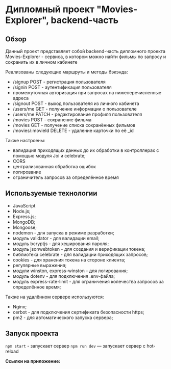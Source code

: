 # Дипломный проект "Movies-Explorer", backend-часть

## Обзор
Данный проект представляет собой backend-часть дипломного проекта Movies-Explorer - сервиса, в котором можно найти фильмы по запросу и сохранить их в личном кабинете

Реализованы следующие маршруты и методы бэкэнда:
* /signup POST - регистрация пользователя
* /signin POST - аутентификация пользователя
* промежуточная авторизация при запросах на нижеперечисленные адреса
* /signout POST - выход пользователя из личного кабинета
* /users/me GET - получение информации о пользователе
* /users/me PATCH - редактирование профиля пользователя
* /movies POST - сохранение фильма
* /movies GET - получение списка сохранённых фильмов
* /movies/:movieId DELETE - удаление карточки по её _id

Также настроены:
* валидация приходящих данных до их обработки в контроллерах с помощью модуля Joi и celebrate;
* CORS
* централизованная обработка ошибок
* логирование
* ограничитель запросов за определённое время

## Используемые технологии

* JavaScript
* Node.js;
* Express.js;
* MongoDB;
* Mongoose;
* nodemon - для запуска в режиме разработки;
* модуль validator - для валидации email;
* модуль bcryptjs - для хеширования пароля;
* модуль jsonwebtoken - для создания и верификации токена;
* библиотека celebrate - для валидации приходящих запросов;
* cookies - для хранения токена на стороне клиента;
* регулярные выражения;
* модули winston, express-winston - для логирования;
* модуль dotenv - для подключения .env-файла;
* модуль express-rate-limit - для ограничения колечества запросов за определённое время;

Также на удалённом сервере используются:
* Nginx;
* cerbot - для подключения сертификата безопасности https;
* pm2 - для автоматического запуска сервера;

## Запуск проекта

`npm start` - запускает сервер
`npm run dev` — запускает сервер с hot-reload

**Ссылки на приложение:**
<!-- здесь будет ip -->
<!-- здесь будет доменнный адрес -->
